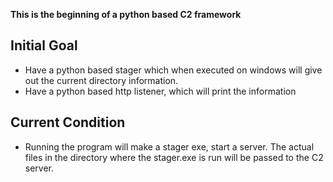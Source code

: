 **This is the beginning of a python based C2 framework**

## Initial Goal
- Have a python based stager which when executed on windows will give out the current directory information.
- Have a python based http listener, which will print the information


## Current Condition
- Running the program will make a stager exe, start a server. The actual files in the directory where the stager.exe is run will be passed to the C2 server.